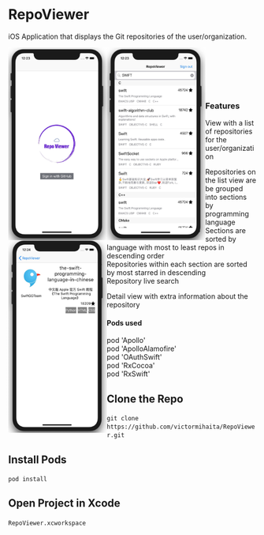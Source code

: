 # RepoViewer
iOS Application that displays the Git repositories of the user/organization. 

<img align="left" src="https://github.com/victormihaita/RepoViewer/blob/develop/Screenshot%202018-11-10%20at%2000.23.10.jpg" width="200" height="390">
<img align="left" src="https://github.com/victormihaita/RepoViewer/blob/develop/Screenshot%202018-11-10%20at%2000.23.47.jpg" width="200" height="390">
<img align="left" src="https://github.com/victormihaita/RepoViewer/blob/develop/Screenshot%202018-11-10%20at%2000.24.25.jpg" width="200" height="390">
<br/><br/><br/><br/><br/>

### Features
* View with a list of repositories for the user/organization
  - Repositories on the list view are be grouped into sections by programming language
  - Sections are sorted by language with most to least repos in descending order
  - Repositories within each section are sorted by most starred in descending
  - Repository live search

*  Detail view with extra information about the repository

#### Pods used
- pod 'Apollo'
- pod 'ApolloAlamofire'
- pod 'OAuthSwift'
- pod 'RxCocoa'
- pod 'RxSwift'

## Clone the Repo 
`git clone https://github.com/victormihaita/RepoViewer.git`

## Install Pods 
`pod install`

## Open Project in Xcode
`RepoViewer.xcworkspace`
